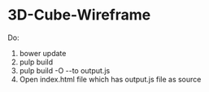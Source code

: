 # 3D-Cube-Wireframe
Do:

1. bower update
2. pulp build
3. pulp build -O --to output.js
4. Open index.html file which has output.js file as source
